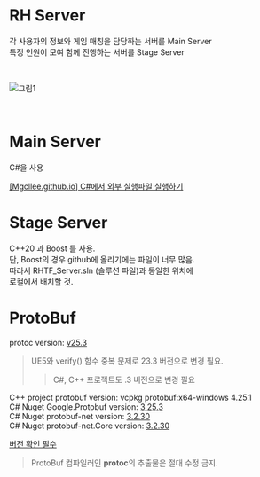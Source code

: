 # RH Server

각 사용자의 정보와 게임 매칭을 담당하는 서버를 Main Server  
특정 인원이 모여 함께 진행하는 서버를 Stage Server    

<br/>

![그림1](https://github.com/Mgcllee/RHTF/assets/73012050/185fac8e-ff83-459d-af59-f4135fb1ae22)

<br/>

# Main Server

C#을 사용  

[[Mgcllee.github.io] C#에서 외부 실행파일 실행하기](https://mgcllee.github.io/posts/Diagnostics/)

# Stage Server
C++20 과 Boost 를 사용.  
단, Boost의 경우 github에 올리기에는 파일이 너무 많음.  
따라서 RHTF_Server.sln (솔루션 파일)과 동일한 위치에  
로컬에서 배치할 것.

# ProtoBuf
protoc version: [v25.3](https://github.com/protocolbuffers/protobuf/releases/tag/v25.3)  
> UE5와 verify() 함수 중복 문제로 23.3 버전으로 변경 필요.
> > C#, C++ 프로젝트도 .3 버전으로 변경 필요

C++ project protobuf version: vcpkg protobuf:x64-windows 4.25.1  
C# Nuget Google.Protobuf version: [3.25.3](https://www.nuget.org/packages/Google.Protobuf/3.25.3?_src=template)  
C# Nuget protobuf-net version: [3.2.30](https://www.nuget.org/packages/protobuf-net/3.2.30?_src=template)  
C# Nuget protobuf-net.Core version: [3.2.30](https://www.nuget.org/packages/protobuf-net.Core/3.2.30?_src=template)  

[버전 확인 필수](https://protobuf.dev/support/version-support/)  

> ProtoBuf 컴파일러인 **protoc**의 추출물은 절대 수정 금지.
